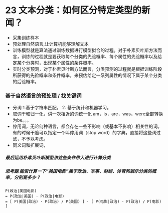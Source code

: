 # 23 文本分类：如何区分特定类型的新闻？

- 采集训练样本
- 预处理自然语言,让计算机能够理解文本
- 训练模型就是算法通过训练数据进行模型拟合的过程。对于朴素贝叶斯方法而言，训练的过程就是要获取每个分类的先验概率、每个属性的先验概率以及给定某个分类时，出现某个属性的条件概率。
- 实时分类预测，对于朴素贝叶斯方法而言，分类预测的过程就是根据训练阶段所获得的先验概率和条件概率，来预估给定一系列属性的情况下属于某个分类的后验概率。

### 基于自然语言的预处理 / 找关键词
-  分词 1.基于字符串匹配。 2. 基于统计和机器学习。
- 取词干和归一化，讲一次相近的词统一化  am，is，are，was，were全部转换为be。。。
- 停用词，无论何种语言，都会存在一些不影响（或基本不影响）相关性的词。有的时候干脆可以指定一个叫停用词（stop word）的字典，直接将这些词过滤，不予以考虑。
- 同义词和扩展词， 

##### 最后运用朴素贝叶斯模型讲这些条件带入进行计算分类
##### 思考题 能否计算一下“美国电影”属于政治、军事、财经、体育和娱乐分类的概率，分别是多少？
    P(政治|美国电影)
    = P(政治|美国) · P(政治|电影)
    = [ P(美国|政治) · P(政治) / P(美国) ] · [ P(电影|政治) · P(政治) / P(电影) ]




